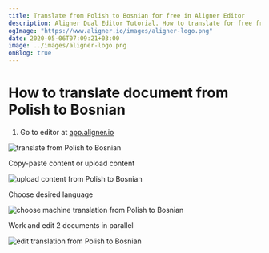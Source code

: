 ```yaml
---
title: Translate from Polish to Bosnian for free in Aligner Editor
description: Aligner Dual Editor Tutorial. How to translate for free from Polish to Bosnian. Aligner is multilingual document management platform. 
ogImage: "https://www.aligner.io/images/aligner-logo.png"
date: 2020-05-06T07:09:21+03:00
image: ../images/aligner-logo.png
onBlog: true
---
```


# How to translate document from Polish to Bosnian

1. Go to editor at [app.aligner.io](https://app.aligner.io "Aligner App web page")

![translate from Polish to Bosnian](../aligner-blank-editor.png "translate from Polish to Bosnian")

Copy-paste content or upload content

![upload content from Polish to Bosnian](../aligner-uploaded-document.png "upload content from Polish to Bosnian")

Choose desired language

![choose machine translation from Polish to Bosnian](../aligner-language-dropdown.png "choose machine translation from Polish to Bosnian")

Work and edit 2 documents in parallel

![edit translation from Polish to Bosnian](../aligner-double-sitded-editor.png "edit translation from Polish to Bosnian")


